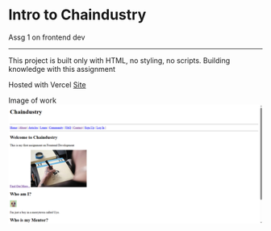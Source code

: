 # Intro to Chaindustry

Assg 1 on frontend dev

---

This project is built only with HTML, no styling, no scripts.
Building knowledge with this assignment

Hosted with Vercel
[Site](https://chaindustry.vercel.app/)

Image of work
![Image](assets/assg1.png)
